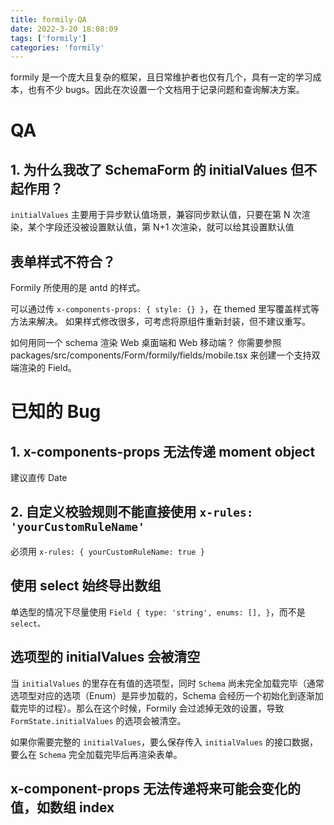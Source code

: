 ```yaml
---
title: formily-QA
date: 2022-3-20 18:08:09
tags: ['formily']
categories: 'formily'
---
```


formily 是一个庞大且复杂的框架，且日常维护者也仅有几个，具有一定的学习成本，也有不少 bugs。因此在次设置一个文档用于记录问题和查询解决方案。


# QA

## 1. 为什么我改了 SchemaForm 的 initialValues 但不起作用？

`initialValues` 主要用于异步默认值场景，兼容同步默认值，只要在第 N 次渲染，某个字段还没被设置默认值，第 N+1 次渲染，就可以给其设置默认值


## 表单样式不符合？
Formily 所使用的是 antd 的样式。

可以通过传 `x-components-props: { style: {} }`，在 themed 里写覆盖样式等方法来解决。
如果样式修改很多，可考虑将原组件重新封装，但不建议重写。


如何用同一个 schema 渲染 Web 桌面端和 Web 移动端？
你需要参照 packages/src/components/Form/formily/fields/mobile.tsx 来创建一个支持双端渲染的 Field。

# 已知的 Bug

## 1. x-components-props 无法传递 moment object

建议直传 Date

## 2. 自定义校验规则不能直接使用 `x-rules: 'yourCustomRuleName'`

必须用 `x-rules: { yourCustomRuleName: true }`

## 使用 select 始终导出数组

单选型的情况下尽量使用 `Field { type: 'string', enums: [], }`，而不是 `select。`

## 选项型的 initialValues 会被清空

当 `initialValues` 的里存在有值的选项型，同时 `Schema` 尚未完全加载完毕（通常选项型对应的选项（Enum）是异步加载的，Schema 会经历一个初始化到逐渐加载完毕的过程）。那么在这个时候，Formily 会过滤掉无效的设置，导致 `FormState.initialValues` 的选项会被清空。

如果你需要完整的 `initialValues`，要么保存传入 `initialValues` 的接口数据，要么在 `Schema` 完全加载完毕后再渲染表单。

## x-component-props 无法传递将来可能会变化的值，如数组 index
